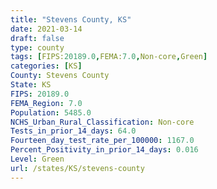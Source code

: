 ```yaml
---
title: "Stevens County, KS"
date: 2021-03-14
draft: false
type: county
tags: [FIPS:20189.0,FEMA:7.0,Non-core,Green]
categories: [KS]
County: Stevens County
State: KS
FIPS: 20189.0
FEMA_Region: 7.0
Population: 5485.0
NCHS_Urban_Rural_Classification: Non-core
Tests_in_prior_14_days: 64.0
Fourteen_day_test_rate_per_100000: 1167.0
Percent_Positivity_in_prior_14_days: 0.016
Level: Green
url: /states/KS/stevens-county
---
```



